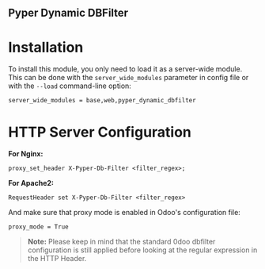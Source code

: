 Pyper Dynamic DBFilter
----------------------

# Installation

To install this module, you only need to load it as a server-wide module. This can be done with the
`server_wide_modules` parameter in config file or with the `--load` command-line option:

```
server_wide_modules = base,web,pyper_dynamic_dbfilter
```

# HTTP Server Configuration

**For Nginx:**
```
proxy_set_header X-Pyper-Db-Filter <filter_regex>;
```

**For Apache2:**
```
RequestHeader set X-Pyper-Db-Filter <filter_regex>
```

And make sure that proxy mode is enabled in Odoo's configuration file:

```
proxy_mode = True
```

> **Note:**
> Please keep in mind that the standard 0doo dbfilter configuration is still applied before looking at the regular
> expression in the HTTP Header.
